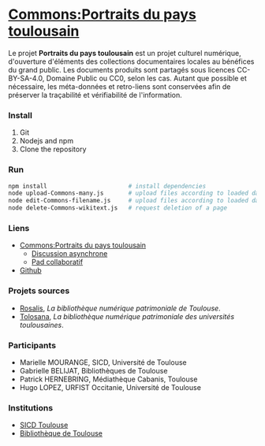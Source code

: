 # [Commons:Portraits du pays toulousain](https://commons.wikimedia.org/wiki/Commons:Portraits_du_pays_toulousain)

Le projet **Portraits du pays toulousain** est un projet culturel numérique, d'ouverture d'éléments des collections documentaires locales au bénéfices du grand public. Les documents produits sont partagés sous licences CC-BY-SA-4.0, Domaine Public ou CC0, selon les cas. Autant que possible et nécessaire, les méta-données et retro-liens sont conservées afin de préserver la traçabilité et vérifiabilité de l'information. 
<!-- 
## Resources
| Source | Gabrielle | Marielle
| --- | --- | --- |
| Data |  |  |
| Images | 5 | |
| Folder | |  
-->
### Install
1. Git
2. Nodejs and npm
3. Clone the repository

### Run
```bash
npm install                       # install dependencies
node upload-Commons-many.js       # upload files according to loaded data
node edit-Commons-filename.js     # upload files according to loaded data
node delete-Commons-wikitext.js   # request deletion of a page

```

### Liens
- [Commons:Portraits du pays toulousain](https://commons.wikimedia.org/wiki/Commons:Portraits_du_pays_toulousain)
  - [Discussion asynchrone](https://commons.wikimedia.org/wiki/Commons_talk:Portraits_du_pays_toulousain)
  - [Pad collaboratif](https//notes.wikimedia.{fr}/p/Portraits-toulousains)
- [Github](https://github.com/hugolpz/Portraits-toulousains)

### Projets sources
- [Rosalis](https://rosalis.bibliotheque.toulouse.fr/rosalis/fr/content/accueil-fr), *La bibliothèque numérique patrimoniale de Toulouse*.
- [Tolosana](https://tolosana.univ-toulouse.fr/), *La bibliothèque numérique patrimoniale des universités toulousaines*.

### Participants
- Marielle MOURANGE, SICD, Université de Toulouse
- Gabrielle BELIJAT, Bibliothèques de Toulouse
- Patrick HERNEBRING, Médiathèque Cabanis, Toulouse
- Hugo LOPEZ, URFIST Occitanie, Université de Toulouse

### Institutions
- [SICD Toulouse](https://bibliotheques.univ-toulouse.fr/sicd)
- [Bibliothèque de Toulouse](https://bibliotheque.toulouse.fr/bibliotheques/mediatheque-jose-cabanis/)
